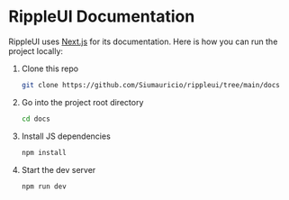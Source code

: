 # RippleUI Documentation

RippleUI uses [Next.js](https://nextjs.org/) for its documentation. Here is how you can run the project locally:

1. Clone this repo

    ```sh
    git clone https://github.com/Siumauricio/rippleui/tree/main/docs
    ```

2. Go into the project root directory

    ```sh
    cd docs
    ```

3. Install JS dependencies

    ```sh
    npm install
    ```

4. Start the dev server

    ```sh
    npm run dev
    ```